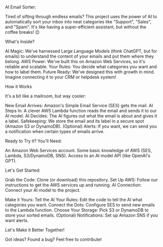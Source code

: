 AI Email Sorter:

Tired of sifting through endless emails? This project uses the power of AI to automatically sort your inbox into neat categories like "Support", "Sales", and "Spam". It's like having a super-efficient assistant, but without the coffee breaks! 😉

What's Inside?

AI Magic: We've harnessed Large Language Models (think ChatGPT, but for emails) to understand the content of your emails and put them where they belong.
AWS Power: We've built this on Amazon Web Services, so it's reliable and scalable.
Your Rules: You decide what categories you want and how to label them.
Future Ready: We've designed this with growth in mind. Imagine connecting it to your CRM or helpdesk system!

How it Works

  It's a bit like a mailroom, but way cooler:
  
  New Email Arrives: Amazon's Simple Email Service (SES) gets the mail.
  AI Steps In: A clever AWS Lambda function reads the email and sends it to our AI model.
  AI Decides: The AI figures out what the email is about and gives it a label.
  Safekeeping: We store the email and its label in a secure spot (Amazon S3 or DynamoDB).
  (Optional) Alerts: If you want, we can send you a notification when certain types of emails arrive.

Ready to Try it?
You'll Need:

An Amazon Web Services account.
Some basic knowledge of AWS (SES, Lambda, S3/DynamoDB, SNS).
Access to an AI model API (like OpenAI's GPT).

Let's Get Started:

Grab the Code: Clone (or download) this repository.
Set Up AWS: Follow our instructions to get the AWS services up and running.
AI Connection: Connect your AI model to the project.


Make it Yours:
Tell the AI Your Rules: Edit the code to tell the AI what categories you want.
Connect the Dots: Configure SES to send new emails to the Lambda function.
Choose Your Storage: Pick S3 or DynamoDB to store your sorted emails.
(Optional) Notifications: Set up Amazon SNS if you want alerts.


Let's Make it Better Together!

Got ideas? Found a bug? Feel free to contribute!
